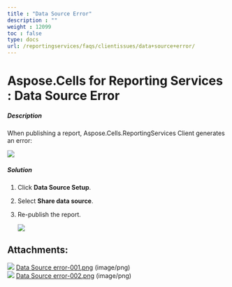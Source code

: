 ```yaml
---
title : "Data Source Error" 
description : "" 
weight : 12099 
toc : false
type: docs
url: /reportingservices/faqs/clientissues/data+source+error/
---
```


# Aspose.Cells for Reporting Services : Data Source Error


##### Description

When publishing a report, Aspose.Cells.ReportingServices Client generates an error:  
  
![](https://docs2.aspose.com/cells/reportingservices/attachments/6094874/6193258.png)

##### Solution

1.  Click **Data Source Setup**.
2.  Select **Share data source**.
3.  Re-publish the report.  
      
    ![](https://docs2.aspose.com/cells/reportingservices/attachments/6094874/6193259.png)

## Attachments:

![](https://docs2.aspose.com/cells/reportingservices/images/icons/bullet_blue.gif) [Data Source error-001.png](https://docs2.aspose.com/cells/reportingservices/attachments/6094874/6193258.png) (image/png)  
![](https://docs2.aspose.com/cells/reportingservices/images/icons/bullet_blue.gif) [Data Source error-002.png](https://docs2.aspose.com/cells/reportingservices/attachments/6094874/6193259.png) (image/png)  

